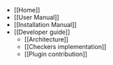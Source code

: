 * [[Home]]
* [[User Manual]]
* [[Installation Manual]]
* [[Developer guide]]
  * [[Architecture]]
  * [[Checkers implementation]]
  * [[Plugin contribution]]